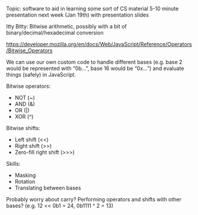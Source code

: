 Topic: software to aid in learning some sort of CS material
5-10 minute presentation next week (Jan 19th) with presentation slides

Itty Bitty: Bitwise arithmetic, possibly with a bit of binary/decimal/hexadecimal conversion

https://developer.mozilla.org/en/docs/Web/JavaScript/Reference/Operators/Bitwise_Operators

We can use our own custom code to handle different bases (e.g. base 2 would be represented with “0b…”, base 16 would be “0x…”) and evaluate things (safely) in JavaScript.

Bitwise operators:
- NOT (~)
- AND (&)
- OR (|)
- XOR (^)

Bitwise shifts:
- Left shift (<<)
- Right shift (>>)
- Zero-fill right shift (>>>)

Skills:
- Masking
- Rotation
- Translating between bases

Probably worry about carry?
Performing operators and shifts with other bases? (e.g. 12 << 0b1 = 24, 0b1111 ^ 2 = 13)

